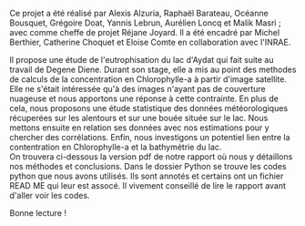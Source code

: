 Ce projet a été réalisé par Alexis Alzuria, Raphaël Barateau, Océanne Bousquet, Grégoire Doat, Yannis Lebrun, Aurélien Loncq et Malik Masri ; avec comme cheffe de projet Réjane Joyard.
Il a été encadré par Michel Berthier, Catherine Choquet et Eloise Comte en collaboration avec l'INRAE.

Il propose une étude de l'eutrophisation du lac d'Aydat qui fait suite au travail de Degene Diene. Durant son stage, elle a mis au point des methodes de calculs de la concentration en Chlorophylle-a à partir d'image satellite.
Elle ne s'était intéressée qu'à des images n'ayant pas de couverture nuageuse et nous apportons une réponse à cette contrainte. En plus de cela, nous proposons une étude statistique des données météorologiques récuperées sur les alentours et sur une bouée située sur le lac. Nous mettons ensuite en relation ses données avec nos estimations pour y chercher des corrélations. Enfin, nous investigons un potentiel lien entre la contentration en Chlorophylle-a et la bathymétrie du lac.\
On trouvera ci-dessous la version pdf de notre rapport où nous y détaillons nos méthodes et conclusions. Dans le dossier Python se trouve les codes python que nous avons utilisés. Ils sont annotés et certains ont un fichier READ ME qui leur est assocé.
Il vivement conseillé de lire le rapport avant d'aller voir les codes.

Bonne lecture !
